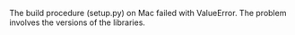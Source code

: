 The build procedure (setup.py) on Mac failed with ValueError. The problem involves the versions of the libraries.